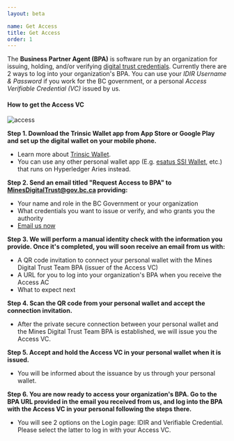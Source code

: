 ```yaml
---
layout: beta

name: Get Access
title: Get Access
order: 1
---
```

The **Business Partner Agent (BPA)** is software run by an organization for issuing, holding, and/or verifying [digital trust credentials](knowledge.html). Currently there are 2 ways to log into your organization's BPA. You can use your *IDIR Username & Password* if you work for the BC government, or a personal *Access Verifiable Credential (VC)* issued by us.

#### How to get the Access VC
<div class="text-center mb-5">
    <img class="img-fluid" src="{{ site.baseurl }}/assets/images/access.png" alt="access" title="Access">
</div>

**Step 1. Download the Trinsic Wallet app from App Store or Google Play and set up the digital wallet on your mobile phone.**
- Learn more about [Trinsic Wallet](https://trinsic.id/trinsic-wallet/).
- You can use any other personal wallet app (E.g. [esatus SSI Wallet](https://esatus.com/esatus-ssi-wallet-app-ab-sofort-fuer-ios-und-android-verfuegbar/?lang=en), etc.) that runs on Hyperledger Aries instead.

**Step 2. Send an email titled "Request Access to BPA" to MinesDigitalTrust@gov.bc.ca providing:**
- Your name and role in the BC Government or your organization
- What credentials you want to issue or verify, and who grants you the authority
- <a href="mailto:MinesDigitalTrust@gov.bc.ca?subject=Request Access to BPA">Email us now</a>

**Step 3. We will perform a manual identity check with the information you provide. Once it's completed, you will soon receive an email from us with:**
- A QR code invitation to connect your personal wallet with the Mines Digital Trust Team BPA (issuer of the Access VC)
- A URL for you to log into your organization's BPA when you receive the Access AC
- What to expect next

**Step 4. Scan the QR code from your personal wallet and accept the connection invitation.**
- After the private secure connection between your personal wallet and the Mines Digital Trust Team BPA is established, we will issue you the Access VC.

**Step 5. Accept and hold the Access VC in your personal wallet when it is issued.**
- You will be informed about the issuance by us through your personal wallet.

**Step 6. You are now ready to access your organization's BPA. Go to the BPA URL provided in the email you received from us, and log into the BPA with the Access VC in your personal following the steps there.**
- You will see 2 options on the Login page: IDIR and Verifiable Credential. Please select the latter to log in with your Access VC.
